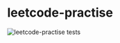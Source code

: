 # leetcode-practise

![leetcode-practise tests](https://github.com/manunio/leetcode-practise/actions/workflows/rust.yml/badge.svg)